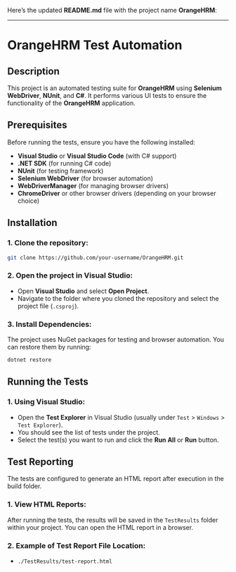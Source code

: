 Here’s the updated **README.md** file with the project name **OrangeHRM**:

---

# OrangeHRM Test Automation

## Description
This project is an automated testing suite for **OrangeHRM** using **Selenium WebDriver**, **NUnit**, and **C#**. It performs various UI tests to ensure the functionality of the **OrangeHRM** application.

## Prerequisites

Before running the tests, ensure you have the following installed:

- **Visual Studio** or **Visual Studio Code** (with C# support)
- **.NET SDK** (for running C# code)
- **NUnit** (for testing framework)
- **Selenium WebDriver** (for browser automation)
- **WebDriverManager** (for managing browser drivers)
- **ChromeDriver** or other browser drivers (depending on your browser choice)

## Installation

### 1. Clone the repository:
```bash
git clone https://github.com/your-username/OrangeHRM.git
```

### 2. Open the project in Visual Studio:
   - Open **Visual Studio** and select **Open Project**.
   - Navigate to the folder where you cloned the repository and select the project file (`.csproj`).

### 3. Install Dependencies:
   The project uses NuGet packages for testing and browser automation. You can restore them by running:
   
   ```bash
   dotnet restore
   ```
## Running the Tests

### 1. Using Visual Studio:

   - Open the **Test Explorer** in Visual Studio (usually under `Test` > `Windows` > `Test Explorer`).
   - You should see the list of tests under the project.
   - Select the test(s) you want to run and click the **Run All** or **Run** button.


## Test Reporting

The tests are configured to generate an HTML report after execution in the build folder.

### 1. View HTML Reports:
   After running the tests, the results will be saved in the `TestResults` folder within your project. You can open the HTML report in a browser.

### 2. Example of Test Report File Location:
   - `./TestResults/test-report.html`

